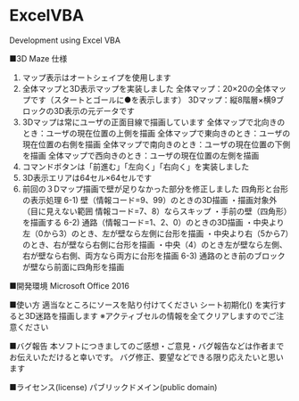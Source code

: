 # ExcelVBA
Development using Excel VBA

■3D Maze 仕様
1. マップ表示はオートシェイプを使用します
2. 全体マップと3D表示マップを実装しました
  全体マップ：20×20の全体マップです（スタートとゴールに●を表示します）
  3Dマップ：縦8階層×横9ブロックの3D表示の元データです
3. 3Dマップは常にユーザの正面目線で描画しています
  全体マップで北向きのとき：ユーザの現在位置の上側を描画
  全体マップで東向きのとき：ユーザの現在位置の右側を描画
  全体マップで南向きのとき：ユーザの現在位置の下側を描画
  全体マップで西向きのとき：ユーザの現在位置の左側を描画
4. コマンドボタンは「前進む」「左向く」「右向く」を実装しました
5. 3D表示エリアは64セル×64セルです
6. 前回の３Dマップ描画で壁が足りなかった部分を修正しました
  四角形と台形の表示処理
  6-1) 壁（情報コード=9、99）のときの3D描画
  ・描画対象外（目に見えない範囲 情報コード=7、8）ならスキップ
  ・手前の壁（四角形）を描画する
  6-2) 通路（情報コード=1、2、0）のときの3D描画
  ・中央より左（0から3）のとき、左が壁なら左側に台形を描画
  ・中央より右（5から7）のとき、右が壁なら右側に台形を描画
  ・中央（4）のとき左が壁なら左側、右が壁なら右側、両方なら両方に台形を描画
  6-3) 通路のとき前のブロックが壁なら前面に四角形を描画

■開発環境
Microsoft Office 2016

■使い方
適当なところにソースを貼り付けてください
シート初期化() を実行すると3D迷路を描画します
※アクティブセルの情報を全てクリアしますのでご注意ください

■バグ報告
本ソフトにつきましてのご感想・ご意見・バグ報告などは作者までお伝えいただけると幸いです。
バグ修正、要望などできる限り応えたいと思います

■ライセンス(license)
パブリックドメイン(public domain)
